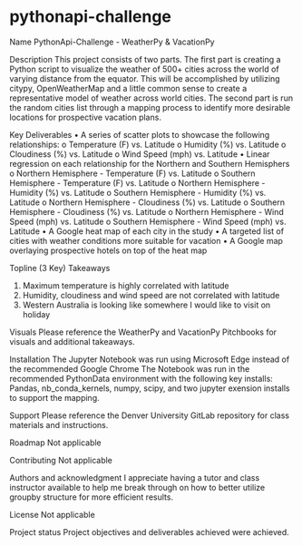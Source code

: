 # pythonapi-challenge
Name
PythonApi-Challenge - WeatherPy & VacationPy

Description
This project consists of two parts. The first part is creating a Python script to visualize the weather of 500+ cities across the world of varying distance from the equator. This will be accomplished by utilizing citypy, OpenWeatherMap and a little common sense to create a representative model of weather across world cities. The second part is run the random cities list through a mapping process to identify more desirable locations for prospective vacation plans. 

Key Deliverables
•	A series of scatter plots to showcase the following relationships:
  o	Temperature (F) vs. Latitude
  o	Humidity (%) vs. Latitude
  o	Cloudiness (%) vs. Latitude
  o	Wind Speed (mph) vs. Latitude
•	Linear regression on each relationship for the Northern and Southern Hemisphers
  o	Northern Hemisphere - Temperature (F) vs. Latitude
  o	Southern Hemisphere - Temperature (F) vs. Latitude
  o	Northern Hemisphere - Humidity (%) vs. Latitude
  o	Southern Hemisphere - Humidity (%) vs. Latitude
  o	Northern Hemisphere - Cloudiness (%) vs. Latitude
  o	Southern Hemisphere - Cloudiness (%) vs. Latitude
o	Northern Hemisphere - Wind Speed (mph) vs. Latitude
  o	Southern Hemisphere - Wind Speed (mph) vs. Latitude
•	A Google heat map of each city in the study
•	A targeted list of cities with weather conditions more suitable for vacation
•	A Google map overlaying prospective hotels on top of the heat map

Topline (3 Key) Takeaways
1.	Maximum temperature is highly correlated with latitude
2.	Humidity, cloudiness and wind speed are not correlated with latitude
3.	Western Australia is looking like somewhere I would like to visit on holiday

Visuals
Please reference the WeatherPy and VacationPy Pitchbooks for visuals and additional takeaways. 

Installation
The Jupyter Notebook was run using Microsoft Edge instead of the recommended Google Chrome
The Notebook was run in the recommended PythonData environment with the following key installs: Pandas, nb_conda_kernels, numpy, scipy, and two jupyter exension installs to support the mapping.

Support
Please reference the Denver University GitLab repository for class materials and instructions.

Roadmap
Not applicable

Contributing
Not applicable

Authors and acknowledgment
I appreciate having a tutor and class instructor available to help me break through on how to better utilize groupby structure for more efficient results.

License
Not applicable

Project status
Project objectives and deliverables achieved were achieved. 
